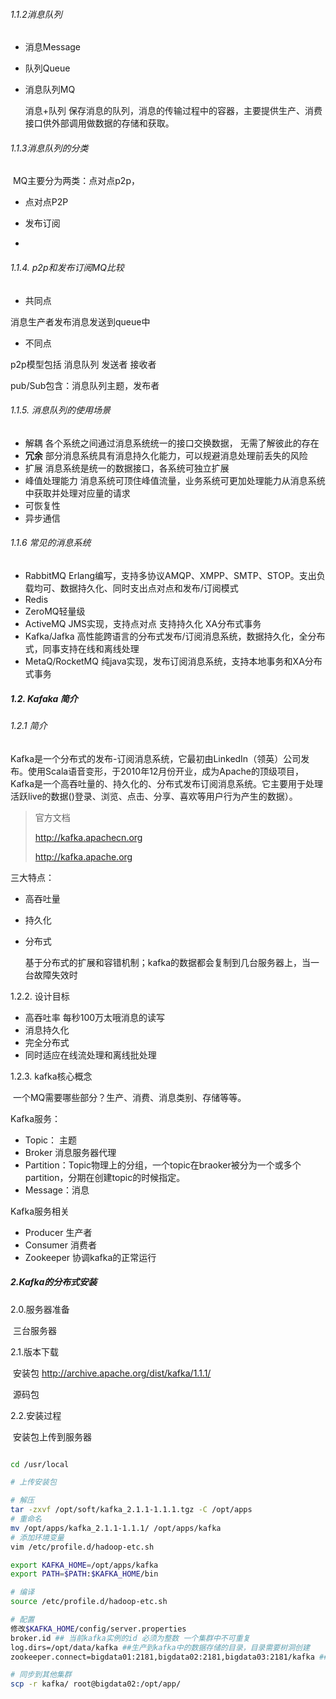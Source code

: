 ###### 1.1.2消息队列

- 消息Message

- 队列Queue

- 消息队列MQ

  消息+队列 保存消息的队列，消息的传输过程中的容器，主要提供生产、消费接口供外部调用做数据的存储和获取。

###### 1.1.3消息队列的分类

​	MQ主要分为两类：点对点p2p，

- 点对点P2P

- 发布订阅

- 

###### 1.1.4. p2p和发布订阅MQ比较

- 共同点

消息生产者发布消息发送到queue中

- 不同点

p2p模型包括 消息队列 发送者 接收者

pub/Sub包含：消息队列主题，发布者

###### 1.1.5. 消息队列的使用场景

- 解耦 各个系统之间通过消息系统统一的接口交换数据， 无需了解彼此的存在
- **冗余** 部分消息系统具有消息持久化能力，可以规避消息处理前丢失的风险
- 扩展 消息系统是统一的数据接口，各系统可独立扩展
- 峰值处理能力 消息系统可顶住峰值流量，业务系统可更加处理能力从消息系统中获取并处理对应量的请求
- 可恢复性
- 异步通信

###### 1.1.6 常见的消息系统

- RabbitMQ Erlang编写，支持多协议AMQP、XMPP、SMTP、STOP。支出负载均可、数据持久化、同时支出点对点和发布/订阅模式
- Redis
- ZeroMQ轻量级 
- ActiveMQ JMS实现，支持点对点 支持持久化 XA分布式事务
- Kafka/Jafka 高性能跨语言的分布式发布/订阅消息系统，数据持久化，全分布式，同事支持在线和离线处理
- MetaQ/RocketMQ 纯java实现，发布订阅消息系统，支持本地事务和XA分布式事务



##### 1.2. Kafaka 简介

###### 1.2.1 简介

​	Kafka是一个分布式的发布-订阅消息系统，它最初由LinkedIn（领英）公司发布。使用Scala语音变形，于2010年12月份开业，成为Apache的顶级项目，Kafka是一个高吞吐量的、持久化的、分布式发布订阅消息系统。它主要用于处理活跃live的数据()登录、浏览、点击、分享、喜欢等用户行为产生的数据）。

> 官方文档
>
> http://kafka.apachecn.org
>
> http://kafka.apache.org

三大特点：

- 高吞吐量

- 持久化

- 分布式

  基于分布式的扩展和容错机制；kafka的数据都会复制到几台服务器上，当一台故障失效时

1.2.2. 设计目标

- 高吞吐率 每秒100万太哦消息的读写
- 消息持久化
- 完全分布式
- 同时适应在线流处理和离线批处理

1.2.3. kafka核心概念

​	一个MQ需要哪些部分？生产、消费、消息类别、存储等等。

Kafka服务：

- Topic： 主题
- Broker 消息服务器代理
- Partition：Topic物理上的分组，一个topic在braoker被分为一个或多个partition，分期在创建topic的时候指定。
- Message：消息

Kafka服务相关

- Producer 生产者
- Consumer 消费者
- Zookeeper 协调kafka的正常运行

##### 2.Kafka的分布式安装

2.0.服务器准备

​	三台服务器

2.1.版本下载

​	安装包 http://archive.apache.org/dist/kafka/1.1.1/

​	源码包

2.2.安装过程

​	安装包上传到服务器

```bash

cd /usr/local

# 上传安装包

# 解压
tar -zxvf /opt/soft/kafka_2.1.1-1.1.1.tgz -C /opt/apps
# 重命名
mv /opt/apps/kafka_2.1.1-1.1.1/ /opt/apps/kafka
# 添加环境变量
vim /etc/profile.d/hadoop-etc.sh

export KAFKA_HOME=/opt/apps/kafka
export PATH=$PATH:$KAFKA_HOME/bin

# 编译
source /etc/profile.d/hadoop-etc.sh

# 配置
修改$KAFKA_HOME/config/server.properties
broker.id ## 当前kafka实例的id 必须为整数 一个集群中不可重复
log.dirs=/opt/data/kafka ##生产到kafka中的数据存储的目录，目录需要树洞创建
zookeeper.connect=bigdata01:2181,bigdata02:2181,bigdata03:2181/kafka ## kafka数据在zk中的存储目录

# 同步到其他集群
scp -r kafka/ root@bigdata02:/opt/app/
```